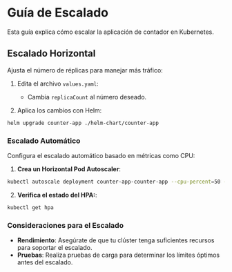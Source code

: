 # Guía de Escalado

Esta guía explica cómo escalar la aplicación de contador en Kubernetes.

## Escalado Horizontal

Ajusta el número de réplicas para manejar más tráfico:

1. Edita el archivo `values.yaml`:
   - Cambia `replicaCount` al número deseado.

2. Aplica los cambios con Helm:

```bash
helm upgrade counter-app ./helm-chart/counter-app
```

### Escalado Automático

Configura el escalado automático basado en métricas como CPU:

1. **Crea un Horizontal Pod Autoscaler**:

```bash
kubectl autoscale deployment counter-app-counter-app --cpu-percent=50 --min=2 --max=10
```

2. **Verifica el estado del HPA:**:
```bash
kubectl get hpa
```
### Consideraciones para el Escalado

- **Rendimiento**: Asegúrate de que tu clúster tenga suficientes recursos para soportar el escalado.
- **Pruebas**: Realiza pruebas de carga para determinar los límites óptimos antes del escalado.
